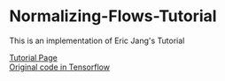 # Normalizing-Flows-Tutorial
This is an implementation of Eric Jang's Tutorial

[Tutorial Page](https://blog.evjang.com/2018/01/nf1.html)<br />
[Original code in Tensorflow](https://github.com/ericjang/normalizing-flows-tutorial/blob/master/nf_part1_intro.ipynb)
